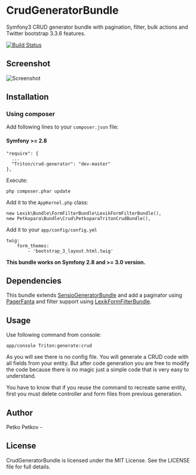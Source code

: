 # CrudGeneratorBundle
Symfony3 CRUD generator bundle with pagination, filter, bulk actions and Twitter bootstrap 3.3.6 features.


[![Build Status](https://secure.travis-ci.org/Triton/CrudGeneratorBundle.png?branch=master)](http://travis-ci.org/Triton/CrudGeneratorBundle)


## Screenshot

![Screenshot](https://raw.github.com/Triton/CrudGeneratorBundle/master/screenshot.png "Screenshot")

## Installation

### Using composer

Add following lines to your `composer.json` file:

#### Symfony >= 2.8 

    "require": {
      ...
      "Triton/crud-generator": "dev-master"
    },


Execute:

    php composer.phar update

Add it to the `AppKernel.php` class:

    new Lexik\Bundle\FormFilterBundle\LexikFormFilterBundle(),
    new Petkopara\Bundle\Crud\PetkoparaTritonCrudBundle(),

Add it to your `app/config/config.yml`

    twig:
        form_themes:
			- 'bootstrap_3_layout.html.twig' 

**This bundle works on Symfony 2.8 and >= 3.0 version.**


## Dependencies

This bundle extends [SensioGeneratorBundle](https://github.com/sensio/SensioGeneratorBundle) and add a paginator using [PagerFanta](https://github.com/whiteoctober/Pagerfanta/) and filter
support using [LexikFormFilterBundle](https://github.com/lexik/LexikFormFilterBundle).

## Usage

Use following command from console:

    app/console Triton:generate:crud

As you will see there is no config file. You will generate a CRUD code with all fields from your entity. But after code generation you
are free to modify the code because there is no magic just a simple code that is very easy to understand.

You have to know that if you reuse the command to recreate same entity, first you must delete controller and form files
from previous generation.

## Author

Petko Petkov - 


## License

CrudGeneratorBundle is licensed under the MIT License. See the LICENSE file for full details.